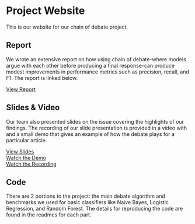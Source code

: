 # Project Website
This is our website for our chain of debate project.

## Report
We wrote an extensive report on how using chain of debate-where models argue with each other before producing a final response-can produce modest improvements in performance metrics such as precision, recall, and F1. The report is linked below.

[View Report](https://github.com/Omer1BC/LLMProject/blob/main/Chain_of_Debate__A_Multi_Agent_Framework_for_Misinformation_Detection.pdf)  


## Slides & Video
Our team also presented slides on the issue covering the highlights of our findings. The recording of our slide presentation is provided in a video with and a small demo that gives an example of how the debate plays for a particular article.

[View Slides](https://github.com/Omer1BC/LLMProject/blob/main/Chain_of_Debate__A_Multi_Agent_Framework_for_Misinformation_Detection.pdf)  
[Watch the Demo](https://www.youtube.com/watch?v=BfJ4w71tdrE)  
[Watch the Recording](https://www.youtube.com/watch?v=UkqEEMxqT9g&t=421s)


## Code
There are 2 portions to the project: the main debate algorithm and benchmarks we used for basic classifiers like Naive Bayes, Logistic Regression, and Random Forest. The details for reproducing the code are found in the readmes for each part.

